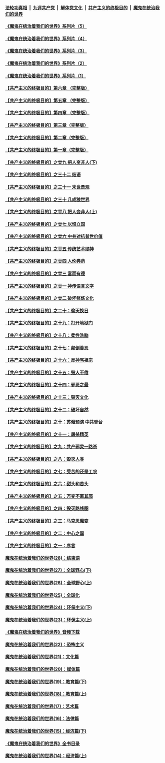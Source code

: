 ####  [法轮功真相](../../../../basic/blob/master/README.md?t=07272002) &nbsp;|&nbsp; [九评共产党](../../../../9ping.md/blob/master/README.md?t=07272002) &nbsp;|&nbsp; [解体党文化](../../../../jtdwh.md/blob/master/README.md?t=07272002)  &nbsp;|&nbsp; [共产主义的终极目的](../../../../gczydzjmd.md/blob/master/README.md?t=07272002) &nbsp;|&nbsp; [魔鬼在统治我们的世界](../../../../mgztzwmdsj.md/blob/master/README.md?t=07272002) 

#### [《魔鬼在统治着我们的世界》系列片（5）](../pages/nsc422/n12281419.md?t=07272002) 

#### [《魔鬼在统治着我们的世界》系列片（4）](../pages/nsc422/n12274024.md?t=07272002) 

#### [《魔鬼在统治着我们的世界》系列片（3）](../pages/nsc422/n12271322.md?t=07272002) 

#### [《魔鬼在统治着我们的世界》系列片（2）](../pages/nsc422/n12269049.md?t=07272002) 

#### [《魔鬼在统治着我们的世界》系列片（1）](../pages/nsc422/n12267575.md?t=07272002) 

#### [【共产主义的终极目的】第六章 （完整版）](../pages/nsc422/n11428913.md?t=07272002) 

#### [【共产主义的终极目的】第五章 （完整版）](../pages/nsc422/n11428912.md?t=07272002) 

#### [【共产主义的终极目的】第四章 （完整版）](../pages/nsc422/n11428907.md?t=07272002) 

#### [【共产主义的终极目的】第三章（完整版）](../pages/nsc422/n11428848.md?t=07272002) 

#### [【共产主义的终极目的】第二章（完整版）](../pages/nsc422/n11428831.md?t=07272002) 

#### [【共产主义的终极目的】第一章（完整版）](../pages/nsc422/n11417651.md?t=07272002) 

#### [【共产主义的终极目的】之廿九 把人变非人(下)](../pages/nsc422/n11344140.md?t=07272002) 

#### [【共产主义的终极目的】之三十二 结语](../pages/nsc422/n11360535.md?t=07272002) 

#### [【共产主义的终极目的】之三十一 末世景观](../pages/nsc422/n11351129.md?t=07272002) 

#### [【共产主义的终极目的】之三十 几成狼世界](../pages/nsc422/n11348280.md?t=07272002) 

#### [【共产主义的终极目的】之廿八 把人变非人(上)](../pages/nsc422/n11340492.md?t=07272002) 

#### [【共产主义的终极目的】之廿七 以恨立国](../pages/nsc422/n11336944.md?t=07272002) 

#### [【共产主义的终极目的】之廿六 中共对抗普世价值](../pages/nsc422/n11324785.md?t=07272002) 

#### [【共产主义的终极目的】之廿五 传统艺术颂神](../pages/nsc422/n11296396.md?t=07272002) 

#### [【共产主义的终极目的】之廿四 人伦典范](../pages/nsc422/n11296397.md?t=07272002) 

#### [【共产主义的终极目的】之廿三 富而有德](../pages/nsc422/n11283598.md?t=07272002) 

#### [【共产主义的终极目的】之廿一 神传语言文字](../pages/nsc422/n11263265.md?t=07272002) 

#### [【共产主义的终极目的】之廿二 破坏修炼文化](../pages/nsc422/n11245728.md?t=07272002) 

#### [【共产主义的终极目的】之二十：偷天换日](../pages/nsc422/n11238846.md?t=07272002) 

#### [【共产主义的终极目的】之十九：打开地狱门](../pages/nsc422/n11206376.md?t=07272002) 

#### [【共产主义的终极目的】之十八：柔性洗脑](../pages/nsc422/n11199994.md?t=07272002) 

#### [【共产主义的终极目的】之十七：颠倒善恶](../pages/nsc422/n11179782.md?t=07272002) 

#### [【共产主义的终极目的】之十六：反神骂祖宗](../pages/nsc422/n11166798.md?t=07272002) 

#### [【共产主义的终极目的】之十五：毁人不倦](../pages/nsc422/n11166792.md?t=07272002) 

#### [【共产主义的终极目的】之十四：邪恶之最](../pages/nsc422/n11150249.md?t=07272002) 

#### [【共产主义的终极目的】之十三：毁灭文化](../pages/nsc422/n11135227.md?t=07272002) 

#### [【共产主义的终极目的】之十二：破坏自然](../pages/nsc422/n11135214.md?t=07272002) 

#### [【共产主义的终极目的】之十：苏俄预演 中共登台](../pages/nsc422/n11118424.md?t=07272002) 

#### [【共产主义的终极目的】之十一：屠杀精英](../pages/nsc422/n11118442.md?t=07272002) 

#### [【共产主义的终极目的】之九：共产邪灵一路杀](../pages/nsc422/n11114139.md?t=07272002) 

#### [【共产主义的终极目的】之八：毁灭人类](../pages/nsc422/n11108503.md?t=07272002) 

#### [【共产主义的终极目的】之七：受苦的还是工农](../pages/nsc422/n11101809.md?t=07272002) 

#### [【共产主义的终极目的】之六：甜头和苦头](../pages/nsc422/n11096971.md?t=07272002) 

#### [【共产主义的终极目的】之五：万变不离其邪](../pages/nsc422/n11091285.md?t=07272002) 

#### [【共产主义的终极目的】之四：毁灭路线图](../pages/nsc422/n11086284.md?t=07272002) 

#### [【共产主义的终极目的】之三：马克思魔变](../pages/nsc422/n11061941.md?t=07272002) 

#### [【共产主义的终极目的】之二：中心之国](../pages/nsc422/n11047728.md?t=07272002) 

#### [【共产主义的终极目的】之一：序言](../pages/nsc422/n11086077.md?t=07272002) 

#### [魔鬼在统治着我们的世界(28)：结束语](../pages/nsc422/n10936246.md?t=07272002) 

#### [魔鬼在统治着我们的世界(27)：全球野心(下)](../pages/nsc422/n10928319.md?t=07272002) 

#### [魔鬼在统治着我们的世界(26)：全球野心(上)](../pages/nsc422/n10900318.md?t=07272002) 

#### [魔鬼在统治着我们的世界(25)：全球化](../pages/nsc422/n10788205.md?t=07272002) 

#### [魔鬼在统治着我们的世界(24)：环保主义(下)](../pages/nsc422/n10695307.md?t=07272002) 

#### [魔鬼在统治着我们的世界(23)：环保主义(上)](../pages/nsc422/n10688613.md?t=07272002) 

#### [《魔鬼在统治着我们的世界》音频下载](../pages/nsc422/n10635553.md?t=07272002) 

#### [魔鬼在统治着我们的世界(22)：恐怖主义](../pages/nsc422/n10614727.md?t=07272002) 

#### [魔鬼在统治着我们的世界(21)：文化篇](../pages/nsc422/n10597706.md?t=07272002) 

#### [魔鬼在统治着我们的世界(20)：媒体篇](../pages/nsc422/n10586579.md?t=07272002) 

#### [魔鬼在统治着我们的世界(19)：教育篇(下)](../pages/nsc422/n10564808.md?t=07272002) 

#### [魔鬼在统治着我们的世界(18)：教育篇(上)](../pages/nsc422/n10526970.md?t=07272002) 

#### [魔鬼在统治着我们的世界(17)：艺术篇](../pages/nsc422/n10499093.md?t=07272002) 

#### [魔鬼在统治着我们的世界(16)：法律篇](../pages/nsc422/n10485969.md?t=07272002) 

#### [魔鬼在统治着我们的世界(15)：经济篇(下)](../pages/nsc422/n10469975.md?t=07272002) 

#### [《魔鬼在统治着我们的世界》全书目录](../pages/nsc422/n10464261.md?t=07272002) 

#### [魔鬼在统治着我们的世界(14)：经济篇(上)](../pages/nsc422/n10457370.md?t=07272002) 

